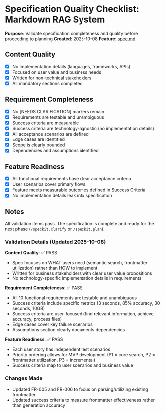 # Specification Quality Checklist: Markdown RAG System

**Purpose**: Validate specification completeness and quality before proceeding to planning
**Created**: 2025-10-08
**Feature**: [spec.md](../spec.md)

## Content Quality

- [x] No implementation details (languages, frameworks, APIs)
- [x] Focused on user value and business needs
- [x] Written for non-technical stakeholders
- [x] All mandatory sections completed

## Requirement Completeness

- [x] No [NEEDS CLARIFICATION] markers remain
- [x] Requirements are testable and unambiguous
- [x] Success criteria are measurable
- [x] Success criteria are technology-agnostic (no implementation details)
- [x] All acceptance scenarios are defined
- [x] Edge cases are identified
- [x] Scope is clearly bounded
- [x] Dependencies and assumptions identified

## Feature Readiness

- [x] All functional requirements have clear acceptance criteria
- [x] User scenarios cover primary flows
- [x] Feature meets measurable outcomes defined in Success Criteria
- [x] No implementation details leak into specification

## Notes

All validation items pass. The specification is complete and ready for the next phase (`/speckit.clarify` or `/speckit.plan`).

### Validation Details (Updated 2025-10-08)

**Content Quality**: ✅ PASS

- Spec focuses on WHAT users need (semantic search, frontmatter utilization) rather than HOW to implement
- Written for business stakeholders with clear user value propositions
- No technology-specific implementation details in requirements

**Requirement Completeness**: ✅ PASS

- All 10 functional requirements are testable and unambiguous
- Success criteria include specific metrics (3 seconds, 85% accuracy, 30 seconds, 10GB)
- Success criteria are user-focused (find relevant information, achieve accuracy, process files)
- Edge cases cover key failure scenarios
- Assumptions section clearly documents dependencies

**Feature Readiness**: ✅ PASS

- Each user story has independent test scenarios
- Priority ordering allows for MVP development (P1 = core search, P2 = frontmatter utilization, P3 = incremental)
- Success criteria map to user scenarios and business value

### Changes Made

- Updated FR-005 and FR-006 to focus on parsing/utilizing existing frontmatter
- Updated success criteria to measure frontmatter effectiveness rather than generation accuracy
